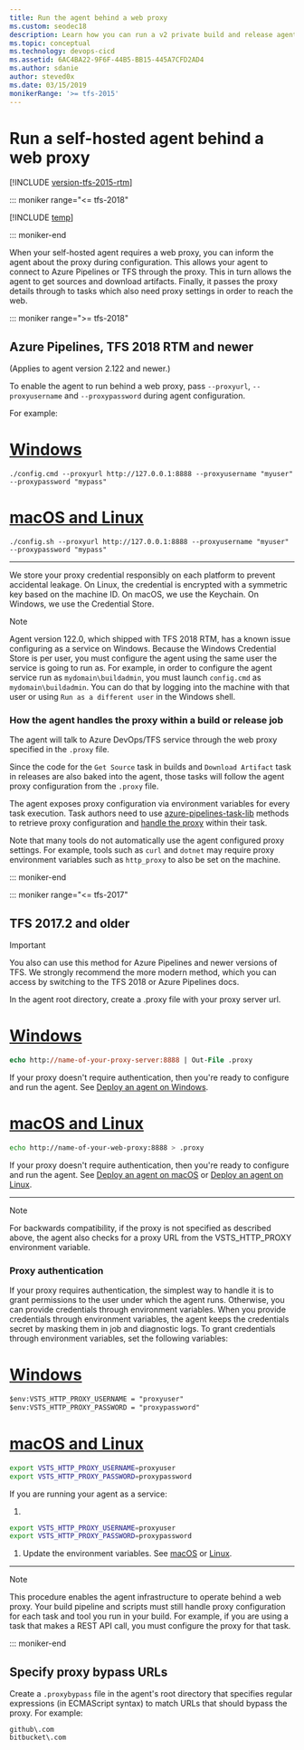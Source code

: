 ```yaml
---
title: Run the agent behind a web proxy
ms.custom: seodec18
description: Learn how you can run a v2 private build and release agent behind a web proxy for Azure Pipelines and Team Foundation Server (TFS)
ms.topic: conceptual
ms.technology: devops-cicd
ms.assetid: 6AC4BA22-9F6F-44B5-BB15-445A7CFD2AD4
ms.author: sdanie
author: steved0x
ms.date: 03/15/2019
monikerRange: '>= tfs-2015'
---
```


# Run a self-hosted agent behind a web proxy

[!INCLUDE [version-tfs-2015-rtm](../includes/version-tfs-2015-rtm.md)]

::: moniker range="<= tfs-2018"

[!INCLUDE [temp](../includes/concept-rename-note.md)]

::: moniker-end

When your self-hosted agent requires a web proxy, you can inform the agent about the proxy during configuration.
This allows your agent to connect to Azure Pipelines or TFS through the proxy.
This in turn allows the agent to get sources and download artifacts.
Finally, it passes the proxy details through to tasks which also need proxy settings in order to reach the web.

::: moniker range=">= tfs-2018"

## Azure Pipelines, TFS 2018 RTM and newer

(Applies to agent version 2.122 and newer.)

To enable the agent to run behind a web proxy, pass `--proxyurl`, `--proxyusername` and `--proxypassword` during agent configuration.  
  
 For example:
 
 # [Windows](#tab/windows)

 ```
./config.cmd --proxyurl http://127.0.0.1:8888 --proxyusername "myuser" --proxypassword "mypass"
```

 # [macOS and Linux](#tab/unix)

 ```
./config.sh --proxyurl http://127.0.0.1:8888 --proxyusername "myuser" --proxypassword "mypass"
```
 ---
 
We store your proxy credential responsibly on each platform to prevent accidental leakage.
On Linux, the credential is encrypted with a symmetric key based on the machine ID.
On macOS, we use the Keychain.
On Windows, we use the Credential Store.

> [!Note]
> Agent version 122.0, which shipped with TFS 2018 RTM, has a known issue configuring as a service on Windows.
> Because the Windows Credential Store is per user, you must configure the agent using the same user the service
> is going to run as. For example, in order to configure the agent service run as `mydomain\buildadmin`,
> you must launch `config.cmd` as `mydomain\buildadmin`. You can do that by logging into the machine with
> that user or using `Run as a different user` in the Windows shell.

### How the agent handles the proxy within a build or release job

The agent will talk to Azure DevOps/TFS service through the web proxy specified in the `.proxy` file.

Since the code for the `Get Source` task in builds and `Download Artifact` task in releases are also baked into the agent, those tasks will follow the agent proxy configuration from the `.proxy` file.  

The agent exposes proxy configuration via environment variables for every task execution.
Task authors need to use [azure-pipelines-task-lib](https://github.com/Microsoft/azure-pipelines-task-lib) methods to retrieve proxy configuration and [handle the proxy](https://github.com/Microsoft/azure-pipelines-task-lib/blob/master/node/docs/proxy.md) within their task.

Note that many tools do not automatically use the agent configured proxy settings. For example, tools such as `curl` and `dotnet` may require proxy environment variables such as `http_proxy` to also be set on the machine.

::: moniker-end

::: moniker range="<= tfs-2017"

## TFS 2017.2 and older

> [!IMPORTANT]
> You also can use this method for Azure Pipelines and newer versions of TFS.
> We strongly recommend the more modern method, which you can access by switching to the TFS 2018 or Azure Pipelines docs.

In the agent root directory, create a .proxy file with your proxy server url.

# [Windows](#tab/windows)

```ps
echo http://name-of-your-proxy-server:8888 | Out-File .proxy
```  

If your proxy doesn't require authentication, then you're ready to configure and run the agent. See [Deploy an agent on Windows](v2-windows.md).

# [macOS and Linux](#tab/unix)

```bash
echo http://name-of-your-web-proxy:8888 > .proxy
```  

If your proxy doesn't require authentication, then you're ready to configure and run the agent. See [Deploy an agent on macOS](v2-osx.md) or [Deploy an agent on Linux](v2-linux.md).

---

> [!NOTE]
> For backwards compatibility, if the proxy is not specified as described above, the agent also checks for a proxy URL from the VSTS_HTTP_PROXY environment variable.

### Proxy authentication

If your proxy requires authentication, the simplest way to handle it is to grant permissions to the user under which the agent runs. Otherwise, you can provide credentials through environment variables. When you provide credentials through environment variables, the agent keeps the credentials secret by masking them in job and diagnostic logs. To grant credentials through environment variables, set the following variables:

# [Windows](#tab/windows)

```ps
$env:VSTS_HTTP_PROXY_USERNAME = "proxyuser"
$env:VSTS_HTTP_PROXY_PASSWORD = "proxypassword"
```  

# [macOS and Linux](#tab/unix)

```bash
export VSTS_HTTP_PROXY_USERNAME=proxyuser
export VSTS_HTTP_PROXY_PASSWORD=proxypassword
```  

If you are running your agent as a service:

1.

 ```bash
export VSTS_HTTP_PROXY_USERNAME=proxyuser
export VSTS_HTTP_PROXY_PASSWORD=proxypassword
```  
1. Update the environment variables. See [macOS](v2-osx.md#service-update-environment-variables) or [Linux](v2-linux.md#service-update-environment-variables).

---

> [!NOTE]
> This procedure enables the agent infrastructure to operate behind a web proxy. Your build pipeline and scripts must still handle proxy configuration for each task and tool you run in your build. For example, if you are using a task that makes a REST API call, you must configure the proxy for that task.

::: moniker-end

## Specify proxy bypass URLs

Create a `.proxybypass` file in the agent's root directory that specifies regular expressions (in ECMAScript syntax) to match URLs that should bypass the proxy. For example:

```
github\.com
bitbucket\.com
```
